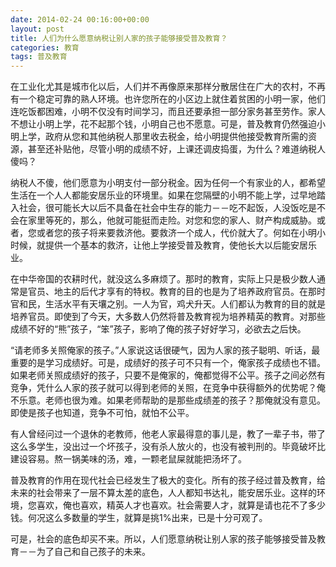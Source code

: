 ```yaml
---
date: 2014-02-24 00:16:00+00:00
layout: post
title: 人们为什么愿意纳税让别人家的孩子能够接受普及教育？
categories: 教育
tags: 普及教育
---
```


在工业化尤其是城市化以后，人们并不再像原来那样分散居住在广大的农村，不再有一个稳定可靠的熟人环境。也许您所在的小区边上就住着贫困的小明一家，他们连吃饭都困难，小明不仅没有时间学习，而且还要承担一部分家务甚至劳作。家人不想让小明上学，花不起那个钱，小明自己也不愿意。可是，普及教育仍然强迫小明上学，政府从您和其他纳税人那里收去税金，给小明提供他接受教育所需的资源，甚至还补贴他，尽管小明的成绩不好，上课还调皮捣蛋，为什么？难道纳税人傻吗？

纳税人不傻，他们愿意为小明支付一部分税金。因为任何一个有家业的人，都希望生活在一个人人都能安居乐业的环境里。如果在您隔壁的小明不能上学，过早地踏入社会，很可能长大以后不具备在社会中生存的能力－－吃不起饭，人没饭吃是不会在家里等死的，那么，他就可能挺而走险。对您和您的家人、财产构成威胁。或者，您或者您的孩子将来要救济他。要救济一个成人，代价就大了。何如在小明小时候，就提供一个基本的救济，让他上学接受普及教育，使他长大以后能安居乐业。

在中华帝国的农耕时代，就没这么多麻烦了。那时的教育，实际上只是极少数人通常是官员、地主的后代才享有的特权。教育的目的也是为了培养政府官员。在那时官和民，生活水平有天壤之别。一人为官，鸡犬升天。人们都认为教育的目的就是培养官员。即使到了今天，大多数人仍然将普及教育视为培养精英的教育。对那些成绩不好的“熊”孩子，“笨”孩子，影响了俺的孩子好好学习，必欲去之后快。

“请老师多关照俺家的孩子。”人家说这话很硬气，因为人家的孩子聪明、听话，最重要的是学习成绩好。可是，成绩好的孩子可不只有一个，俺家孩子成绩也不错。如果老师关照成绩好的孩子，只要不是俺家的，俺都觉得不公平。孩子之间必然有竞争，凭什么人家的孩子就可以得到老师的关照，在竞争中获得额外的优势呢？俺不乐意。老师也很为难。如果老师帮助的是那些成绩差的孩子？那俺就没有意见。即使是孩子也知道，竞争不可怕，就怕不公平。

有人曾经问过一个退休的老教师，他老人家最得意的事儿是，教了一辈子书，带了这么多学生，没出过一个坏孩子，没有杀人放火的，也没有被判刑的。毕竟破坏比建设容易。熬一锅美味的汤，难，一颗老鼠屎就能把汤坏了。

普及教育的作用在现代社会已经发生了极大的变化。所有的孩子经过普及教育，给未来的社会带来了一层不算太差的底色，人人都知书达礼，能安居乐业。这样的环境，您喜欢，俺也喜欢，精英人才也喜欢。社会需要人才，就算是请也花不了多少钱。何况这么多数量的学生，就算是挑1%出来，已是十分可观了。

可是，社会的底色却买不来。所以，人们愿意纳税让别人家的孩子能够接受普及教育－－为了自己和自己孩子的未来。
